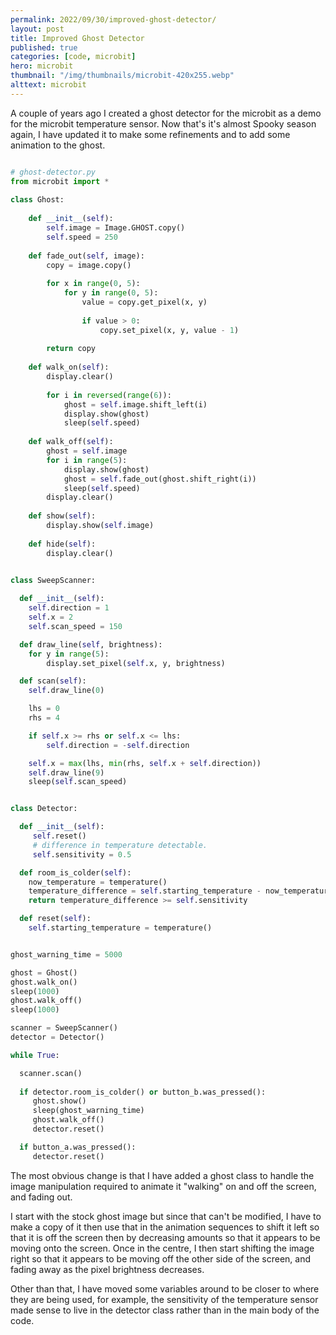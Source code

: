 ```yaml
---
permalink: 2022/09/30/improved-ghost-detector/
layout: post
title: Improved Ghost Detector
published: true
categories: [code, microbit]
hero: microbit
thumbnail: "/img/thumbnails/microbit-420x255.webp"
alttext: microbit
---
```


A couple of years ago I created a ghost detector for the microbit as a 
demo for the microbit temperature sensor. Now that's it's almost Spooky 
season again, I have updated it to make some refinements and to add some 
animation to the ghost.

```python

# ghost-detector.py
from microbit import *
            
class Ghost:
    
    def __init__(self):
        self.image = Image.GHOST.copy()
        self.speed = 250
    
    def fade_out(self, image):
        copy = image.copy()
        
        for x in range(0, 5):
            for y in range(0, 5):
                value = copy.get_pixel(x, y)
            
                if value > 0:
                    copy.set_pixel(x, y, value - 1)
        
        return copy
        
    def walk_on(self):
        display.clear()
        
        for i in reversed(range(6)):
            ghost = self.image.shift_left(i)
            display.show(ghost)
            sleep(self.speed)
          
    def walk_off(self):
        ghost = self.image
        for i in range(5):
            display.show(ghost)
            ghost = self.fade_out(ghost.shift_right(i))
            sleep(self.speed)
        display.clear()
                    
    def show(self):
        display.show(self.image)
     
    def hide(self):
        display.clear()
        

class SweepScanner:

  def __init__(self):
    self.direction = 1
    self.x = 2
    self.scan_speed = 150

  def draw_line(self, brightness):
    for y in range(5):
        display.set_pixel(self.x, y, brightness)

  def scan(self):
    self.draw_line(0)

    lhs = 0
    rhs = 4

    if self.x >= rhs or self.x <= lhs:
        self.direction = -self.direction

    self.x = max(lhs, min(rhs, self.x + self.direction))    
    self.draw_line(9)
    sleep(self.scan_speed)


class Detector:

  def __init__(self):
     self.reset()
     # difference in temperature detectable.
     self.sensitivity = 0.5 

  def room_is_colder(self):
    now_temperature = temperature()
    temperature_difference = self.starting_temperature - now_temperature
    return temperature_difference >= self.sensitivity

  def reset(self):
    self.starting_temperature = temperature()


ghost_warning_time = 5000

ghost = Ghost()
ghost.walk_on()
sleep(1000)
ghost.walk_off()
sleep(1000)

scanner = SweepScanner()
detector = Detector()

while True:

  scanner.scan()
  
  if detector.room_is_colder() or button_b.was_pressed():
     ghost.show()
     sleep(ghost_warning_time)
     ghost.walk_off()
     detector.reset()

  if button_a.was_pressed():
     detector.reset()

```

The most obvious change is that I have added a ghost class 
to handle the image manipulation required to animate it "walking" 
on and off the screen, and fading out.

I start with the stock ghost image but since that can't be modified, 
I have to make a copy of it then use that in the animation sequences to 
shift it left so that it is off the screen then by decreasing amounts so 
that it appears to be moving onto the screen. Once in the centre, I then 
start shifting the image right so that it appears to be moving off the other
side of the screen, and fading away as the pixel brightness decreases.

Other than that, I have moved some variables around to be closer to where they are being used, for example, the sensitivity of the temperature sensor 
made sense to live in the detector class rather than in the main body of 
the code.
